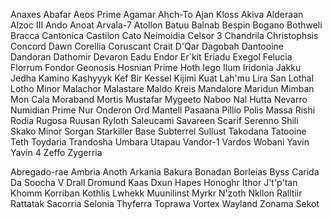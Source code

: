 Anaxes
Abafar
Aeos Prime
Agamar
Ahch-To
Ajan Kloss
Akiva
Alderaan
Alzoc III
Ando
Anoat
Arvala-7
Atollon
Batuu
Balnab
Bespin
Bogano
Bothweli
Bracca
Cantonica
Castilon
Cato Neimoidia
Celsor 3
Chandrila
Christophsis
Concord Dawn
Corellia
Coruscant
Crait
D'Qar
Dagobah
Dantooine
Dandoran
Dathomir
Devaron
Eadu
Endor
Er´kit
Eriadu
Exegol
Felucia
Florrum
Fondor
Geonosis
Hosnian Prime
Hoth
Iego
Ilum
Iridonia
Jakku
Jedha
Kamino
Kashyyyk
Kef Bir
Kessel
Kijimi
Kuat
Lah'mu
Lira San
Lothal
Lotho Minor
Malachor
Malastare
Maldo Kreis
Mandalore
Maridun
Mimban
Mon Cala
Moraband
Mortis
Mustafar
Mygeeto
Naboo
Nal Hutta
Nevarro
Numidian Prime
Nur
Onderon
Ord Mantell
Pasaana
Pillio
Polis Massa
Rishi
Rodia
Rugosa
Ruusan
Ryloth
Saleucami
Savareen
Scarif
Serenno
Shili
Skako Minor
Sorgan
Starkiller Base
Subterrel
Sullust
Takodana
Tatooine
Teth
Toydaria
Trandosha
Umbara
Utapau
Vandor-1
Vardos
Wobani
Yavin
Yavin 4
Zeffo
Zygerria

Abregado-rae
Ambria
Anoth
Arkania
Bakura
Bonadan
Borleias
Byss
Carida
Da Soocha V
Drall
Dromund Kaas
Dxun
Hapes
Honoghr
Ithor
J't'p'tan
Khomm
Korriban
Kothlis
Lwhekk
Muunilinst
Myrkr
N'zoth
Nkllon
Ralltiir
Rattatak
Sacorria
Selonia
Thyferra
Toprawa
Vortex
Wayland
Zonama Sekot
